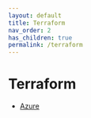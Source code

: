 ```yaml
---
layout: default
title: Terraform
nav_order: 2
has_children: true
permalink: /terraform
---
```


# Terraform

- [Azure](https://libredevops.org/terraform/azure)